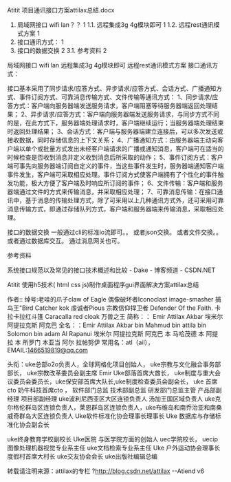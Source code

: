 Atitit  项目通讯接口方案attilax总结.docx

1. 局域网接口  wifi  lan？？	1
1.1. 远程集成3g 4g模块即可	1
1.2. 远程rest通讯模式方案	1
2. 接口通讯方式：	1
3. 接口的数据交换	2
3.1. 参考资料	2


局域网接口  wifi  lan
远程集成3g 4g模块即可
 远程rest通讯模式方案
接口通讯方式：

接口基本采用了同步请求/应答方式、异步请求/应答方式、会话方式、广播通知方式、事件订阅方式、可靠消息传输方式、文件传输等通讯方式：
1、同步请求/应答方式：客户端向服务器端发送服务请求，客户端阻塞等待服务器端返回处理结果；
2、异步请求/应答方式：客户端向服务器端发送服务请求，与同步方式不同的是，在此方式下，服务器端处理请求时，客户端继续运行；当服务器端处理结束时返回处理结果；
3、会话方式：客户端与服务器端建立连接后，可以多次发送或接收数据，同时存储信息的上下文关系；
4、广播通知方式：由服务器端主动向客户端以单个或批量方式发出未经客户端请求的广播或通知消息，客户端可在适当的时候检查是否收到消息并定义收到消息后所采取的动作；
5、事件订阅方式：客户端可事先向服务器端订阅自定义的事件，当这些事件发生时，服务器端通知客户端事件发生，客户端可采取相应处理。事件订阅方式使客户端拥有了个性化的事件触发功能，极大方便了客户端及时响应所订阅的事件；
6、文件传输：客户端和服务器端通过文件的方式来传输消息，并采取相应处理；
7、可靠消息传输：在接口通讯中，基于消息的传输处理方式，除了可采用以上几种通讯方式外，还可采用可靠消息传输方式，即通过存储队列方式，客户端和服务器端来传输消息，采取相应处理。

接口的数据交换
一般通过cli的标准io流即可。。
或者json交换。
或者文件交换。。
或者通过数据库交互。
通过消息网关也可。

参考资料

系统接口规范以及常见的接口技术概述和比较 - Dake - 博客频道 - CSDN.NET

Atitit 使用h5技术( html css js)制作桌面程序gui界面解决方案attilax总结


 

作者:: 绰号:老哇的爪子claw of Eagle 偶像破坏者Iconoclast image-smasher
捕鸟王"Bird Catcher  kok  虔诚者Pious 宗教信仰捍卫者 Defender Of the Faith. 卡拉卡拉红斗篷 Caracalla red cloak 万兽之王
简称：： Emir Attilax Akbar 埃米尔 阿提拉克斯 阿克巴
全名：：Emir Attilax Akbar bin Mahmud bin  attila bin Solomon bin adam Al Rapanui 埃米尔 阿提拉克斯 阿克巴 本 马哈茂德 本 阿提拉 本 所罗门 本亚当  阿尔 拉帕努伊
常用名：atl（ail），  EMAIL:1466519819@qq.com


头衔：uke总部o2o负责人，全球网格化项目创始人，
uke宗教与文化融合事务部部长， uke宗教改革委员会副主席
Emir Uke部落首席大酋长，
uke制度与重大会议委员会委员长，uke保安部首席大队长,uke制度检查委员会副会长， 
uke 首席cto  奶牛科技首席cto ， 软件部门总监 技术部副总监  研发部门总监主管  产品部副经理 项目部副经理
uke波利尼西亚区大区连锁负责人 汤加王国区域负责人 uke克尔格伦群岛区连锁负责人，莱恩群岛区连锁负责人，uke布维岛和南乔治亚和南桑威奇群岛大区连锁负责人 
 Uke软件标准化协会理事长理事长 Uke 数据库与存储标准化协会副会长 
 
uke终身教育学校副校长   Uke医院 与医学院方面的创始人
 uec学院校长， uecip图像处理机器视觉专业系主任   uke文档检索专业系主任
 Uke 户外运动协会理事长  度假村首席大村长  uke交友协会会长 
 uke出版社编辑总编

转载请注明来源：attilax的专栏  ?http://blog.csdn.net/attilax
--Atiend  v6

